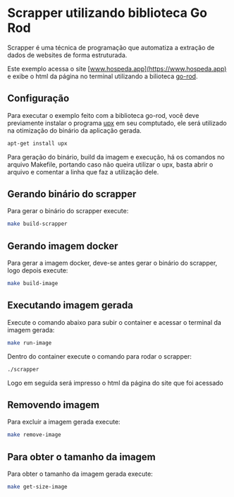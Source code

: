 # Scrapper utilizando biblioteca Go Rod
Scrapper é uma técnica de programação que automatiza a extração de dados de websites de forma estruturada.

Este exemplo acessa o site [www.hospeda.app](https://www.hospeda.app) e exibe o html da página no terminal utilizando a bilioteca [go-rod]( https://github.com/go-rod/rod).


## Configuração
Para executar o exemplo feito com a biblioteca go-rod, você deve previamente instalar o programa [upx](https://upx.github.io) em seu comptutado, ele será utilizado na otimização 
do binário da aplicação gerada.

```sh
apt-get install upx
```

Para geração do binário, build da imagem e execução, há os comandos no arquivo Makefile, portando caso não queira utilizar o upx, basta abrir o arquivo e comentar a linha que faz a utilização dele.

## Gerando binário do scrapper
Para gerar o binário do scrapper execute:
```sh
make build-scrapper
```

## Gerando imagem docker
Para gerar a imagem docker, deve-se antes gerar o binário do scrapper, logo depois execute:
```sh
make build-image
```

## Executando imagem gerada
Execute o comando abaixo para subir o container e acessar o terminal da imagem gerada:
```sh
make run-image
```

Dentro do container execute o comando para rodar o scrapper:
```sh
./scrapper
```

Logo em seguida será impresso o html da página do site que foi acessado

## Removendo imagem
Para excluir a imagem gerada execute:
```sh
make remove-image
```

## Para obter o tamanho da imagem
Para obter o tamanho da imagem gerada execute:
```sh
make get-size-image
```

